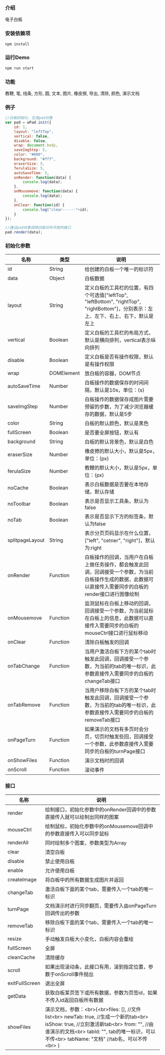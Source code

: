 ### 介绍

电子白板

### 安装依赖项

```sh
npm install
```

### 运行Demo

```sh
npm run start
```

### 功能

教鞭, 笔, 线条, 方形, 圆, 文本, 图片, 橡皮擦, 导出, 清除, 颜色, 演示文档

### 例子

```javascript
//白板初始化，生成pad对象
var pad = wPad.init({
	id: 1,
	layout: "leftTop",
	vertical: false,
	disable: false,
	wrap: document.body,
	saveImgStep: 5,
	color: "#000",
	background: "#fff",
	eraserSize: 5,
	ferulaSize: 5,
	autoSaveTime: 5,
	onRender: function(data) {
		console.log(data);
	},
	onMousemove: function(data) {
		console.log(data);
	},
	onClear: function(id) {
		console.log("clear------"+id);
	}
});

//通过pad对象调用白板对外开放的接口
pad.render(data);
```

### 初始化参数

|名称|类型|说明|
|----|----|----|
|id|String|给创建的白板一个唯一的标识符|
|data|Object|白板数据|
|layout|String|定义白板的工具栏的位置，有四个可选值["leftTop", "leftBottom", "rightTop", "rightBottom"]，分别表示：左上、左下、右上、右下，默认是左上|
|vertical|Boolean|定义白板的工具栏的布局方式，默认是横向排列，vertical表示纵向排列|
|disable|Boolean|定义白板是否有操作权限，默认是有操作权限|
|wrap|DOMElement|放白板的容器，DOM节点|
|autoSaveTime|Number|白板操作的数据保存的时间间隔，默认是10s，单位：(s)|
|saveImgStep|Number|白板操作的数据保存成图片需要预留的步数，为了减少浏览器缓存的数据，默认是5步|
|color|String|白板的默认颜色，默认是黑色|
|fullScreen|Boolean|是否要全屏按钮，默认有|
|background|String|白板的默认背景色，默认是白色|
|eraserSize|Number|橡皮擦的默认大小，默认是5px，单位：(px)|
|ferulaSize|Number|教鞭的默认大小，默认是5px，单位：(px)|
|noCache|Boolean|表示白板数据是否要在本地存储，默认存储|
|noToolbar|Boolean|表示是否显示工具条，默认为false|
|noTab|Boolean|表示是否显示下方的标签条，默认为false|
|splitpageLayout|String|表示分页页码显示在什么位置，["left", "cetner", "right"]，默认为:right|
|onRender|Function|白板操作的回调，当用户在白板上做任务操作，都会触发此回调，回调接受一个参数，为当前白板操作生成的数据，此数据可以直接传入需要同步的白板的render接口进行图像绘制|
|onMousemove|Function|监测鼠标在白板上移动的回调，回调接受一个参数，为当前鼠标在白板上的信息，此数据可以直接传入需要同步的白板的mouseCtrl接口进行鼠标移动|
|onClear|Function|清除白板触发的回调|
|onTabChange|Function|当用户激活白板下方的某个tab时触发此回调，回调接受一个参数，为当前的tab的唯一标识，此参数直接传入需要同步的白板的changeTab接口|
|onTabRemove|Function|当用户移除白板下方的某个tab时触发此回调，回调接受一个参数，为当前的tab的唯一标识，此参数直接传入需要同步的白板的removeTab接口|
|onPageTurn|Function|如果演示的文档有多页时会分页，切页时触发些回，回调接受一个参数，此参数直接传入需要同步的白板的turnPage接口|
|onShowFiles|Function|演示文档时的回调|
|onScroll|Function|滚动事件|

### 接口

|名称|说明|
|----|----|
|render|绘制接口，初始化参数中的onRender回调中的参数直接传入就可以绘制出同样的图案|
|mouseCtrl|绘制鼠标，初始化参数中的onMousemove回调中的参数直接传入可以同步鼠标|
|renderAll|同时绘制多个图案，参数类型为Array|
|clear|清空白板|
|disable|禁止使用白板|
|enable|允许使用白板|
|createImage|将白板中的所有数据生成图片并返回|
|changeTab|激活白板下面的某个tab，需要传入一个tab的唯一标识|
|turnPage|文档演示时进行同步翻页，需要传入由onPageTurn回调传出的参数|
|removeTab|移除白板下面的某个tab，需要传入一个tab的唯一标识|
|resize|手动触发白板大小变化，白板内容会重绘|
|fullScreen|全屏|
|cleanCache|清除缓存|
|scroll|如果出现滚动条，此接口有用，滚到指定位置，参数于onScroll事件抛出|
|exitFullScreen|退出全屏|
|getData|获取白板某页签下或所有数据，参数为页签id，如果不传入id返回白板所有数据|
|showFiles|演示文档，参数：<br\>{<br\>files: [],  //文件list<br\> newTab: true,  //生成一个新的tab<br\> isShow: true,  //立刻激活新tab<br\> from: "",   //由谁演示的文档<br\> tabId: "",  tab的唯一标识，可以不传<br\> tabName: "文档"   //tab名，可以不传<br\> }|